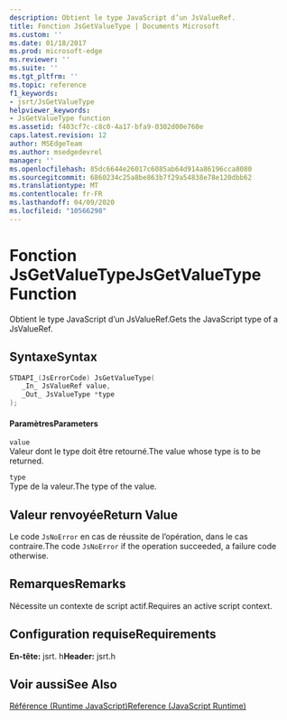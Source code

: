 ```yaml
---
description: Obtient le type JavaScript d’un JsValueRef.
title: Fonction JsGetValueType | Documents Microsoft
ms.custom: ''
ms.date: 01/18/2017
ms.prod: microsoft-edge
ms.reviewer: ''
ms.suite: ''
ms.tgt_pltfrm: ''
ms.topic: reference
f1_keywords:
- jsrt/JsGetValueType
helpviewer_keywords:
- JsGetValueType function
ms.assetid: f403cf7c-c8c0-4a17-bfa9-0302d00e760e
caps.latest.revision: 12
author: MSEdgeTeam
ms.author: msedgedevrel
manager: ''
ms.openlocfilehash: 85dc6644e26017c6085ab64d914a86196cca8080
ms.sourcegitcommit: 6860234c25a8be863b7f29a54838e78e120dbb62
ms.translationtype: MT
ms.contentlocale: fr-FR
ms.lasthandoff: 04/09/2020
ms.locfileid: "10566298"
---
```

# <span data-ttu-id="91847-103">Fonction JsGetValueType</span><span class="sxs-lookup"><span data-stu-id="91847-103">JsGetValueType Function</span></span>
<span data-ttu-id="91847-104">Obtient le type JavaScript d’un JsValueRef.</span><span class="sxs-lookup"><span data-stu-id="91847-104">Gets the JavaScript type of a JsValueRef.</span></span>  
  
## <span data-ttu-id="91847-105">Syntaxe</span><span class="sxs-lookup"><span data-stu-id="91847-105">Syntax</span></span>  
  
```cpp  
STDAPI_(JsErrorCode) JsGetValueType(  
   _In_ JsValueRef value,  
   _Out_ JsValueType *type  
);  
```  
  
#### <span data-ttu-id="91847-106">Paramètres</span><span class="sxs-lookup"><span data-stu-id="91847-106">Parameters</span></span>  
 `value`  
 <span data-ttu-id="91847-107">Valeur dont le type doit être retourné.</span><span class="sxs-lookup"><span data-stu-id="91847-107">The value whose type is to be returned.</span></span>  
  
 `type`  
 <span data-ttu-id="91847-108">Type de la valeur.</span><span class="sxs-lookup"><span data-stu-id="91847-108">The type of the value.</span></span>  
  
## <span data-ttu-id="91847-109">Valeur renvoyée</span><span class="sxs-lookup"><span data-stu-id="91847-109">Return Value</span></span>  
 <span data-ttu-id="91847-110">Le code `JsNoError` en cas de réussite de l’opération, dans le cas contraire.</span><span class="sxs-lookup"><span data-stu-id="91847-110">The code `JsNoError` if the operation succeeded, a failure code otherwise.</span></span>  
  
## <span data-ttu-id="91847-111">Remarques</span><span class="sxs-lookup"><span data-stu-id="91847-111">Remarks</span></span>  
 <span data-ttu-id="91847-112">Nécessite un contexte de script actif.</span><span class="sxs-lookup"><span data-stu-id="91847-112">Requires an active script context.</span></span>  
  
## <span data-ttu-id="91847-113">Configuration requise</span><span class="sxs-lookup"><span data-stu-id="91847-113">Requirements</span></span>  
 <span data-ttu-id="91847-114">**En-tête:** jsrt. h</span><span class="sxs-lookup"><span data-stu-id="91847-114">**Header:** jsrt.h</span></span>  
  
## <span data-ttu-id="91847-115">Voir aussi</span><span class="sxs-lookup"><span data-stu-id="91847-115">See Also</span></span>  
 [<span data-ttu-id="91847-116">Référence (Runtime JavaScript)</span><span class="sxs-lookup"><span data-stu-id="91847-116">Reference (JavaScript Runtime)</span></span>](../chakra-hosting/reference-javascript-runtime.md)
